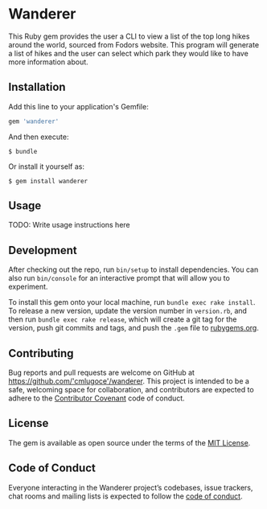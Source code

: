 # Wanderer

This Ruby gem provides the user a CLI to view a list of the top long hikes around the world, sourced from Fodors website. This program will generate a list of hikes and the user can select which park they would like to have more information about.



## Installation

Add this line to your application's Gemfile:

```ruby
gem 'wanderer'
```

And then execute:

    $ bundle

Or install it yourself as:

    $ gem install wanderer

## Usage

TODO: Write usage instructions here

## Development

After checking out the repo, run `bin/setup` to install dependencies. You can also run `bin/console` for an interactive prompt that will allow you to experiment.

To install this gem onto your local machine, run `bundle exec rake install`. To release a new version, update the version number in `version.rb`, and then run `bundle exec rake release`, which will create a git tag for the version, push git commits and tags, and push the `.gem` file to [rubygems.org](https://rubygems.org).

## Contributing

Bug reports and pull requests are welcome on GitHub at https://github.com/'cmlugoce'/wanderer. This project is intended to be a safe, welcoming space for collaboration, and contributors are expected to adhere to the [Contributor Covenant](http://contributor-covenant.org) code of conduct.

## License

The gem is available as open source under the terms of the [MIT License](https://opensource.org/licenses/MIT).

## Code of Conduct

Everyone interacting in the Wanderer project’s codebases, issue trackers, chat rooms and mailing lists is expected to follow the [code of conduct](https://github.com/'cmlugoce'/wanderer/blob/master/CODE_OF_CONDUCT.md).
